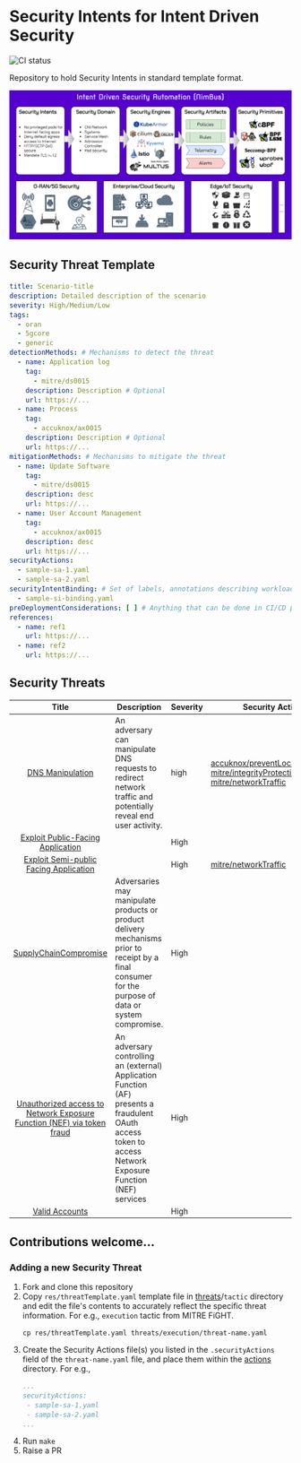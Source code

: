 <!-- THIS IS AN AUTO-GENERATED FILE by ./scripts/gendoc.sh. DO NOT EDIT MANUALLY -->

# Security Intents for Intent Driven Security

![CI status](https://github.com/5GSEC/security-intents/actions/workflows/ci-verify.yml/badge.svg)

Repository to hold Security Intents in standard template format.

![](res/nimbus.png)

## Security Threat Template
```yaml
title: Scenario-title
description: Detailed description of the scenario
severity: High/Medium/Low
tags:
  - oran
  - 5gcore
  - generic
detectionMethods: # Mechanisms to detect the threat
  - name: Application log
    tag:
      - mitre/ds0015
    description: Description # Optional
    url: https://...
  - name: Process
    tag:
      - accuknox/ax0015
    description: Description # Optional
    url: https://...
mitigationMethods: # Mechanisms to mitigate the threat
  - name: Update Software
    tag:
      - mitre/ds0015
    description: desc
    url: https://...
  - name: User Account Management
    tag:
      - accuknox/ax0015
    description: desc
    url: https://...
securityActions:
  - sample-sa-1.yaml
  - sample-sa-2.yaml
securityIntentBinding: # Set of labels, annotations describing workloads who would be impacted by this threat
  - sample-si-binding.yaml
preDeploymentConsiderations: [ ] # Anything that can be done in CI/CD pipelines that can alleviate this threat
references:
  - name: ref1
    url: https://...
  - name: ref2
    url: https://...
```

## Security Threats

| Title | Description | Severity | Security Actions | References |
|:-----:|-------------|----------|------------|------------|
   | [DNS Manipulation](threats/mitre/dnsManipulation.yaml) | An adversary can manipulate DNS requests to redirect network traffic and potentially reveal end user activity. | high | [accuknox/preventLocalDNSHijack](actions/accuknox/preventLocalDNSHijack), [mitre/integrityProtection](actions/mitre/integrityProtection), [mitre/networkTraffic](actions/mitre/networkTraffic) |[MITRE FiGHT](https://fight.mitre.org/techniques/FGT5006) |
   | [Exploit Public-Facing Application](threats/mitre/exploitPublicFacingApplication.yaml) |  | High |  |[FGT1190](https://fight.mitre.org/techniques/FGT1190) |
   | [Exploit Semi-public Facing Application](threats/mitre/exploitSemiPublicFacingApplication.yaml) |  | High | [mitre/networkTraffic](actions/mitre/networkTraffic) |[FGT5029](https://fight.mitre.org/techniques/FGT5029) |
   | [SupplyChainCompromise](threats/mitre/supplyChainCompromise.yaml) | Adversaries may manipulate products or product delivery mechanisms prior to receipt by a final consumer for the purpose of data or system compromise. | High |  |[FGT1195](https://fight.mitre.org/techniques/FGT51195) |
   | [Unauthorized access to Network Exposure Function (NEF) via token fraud](threats/mitre/unAuthAccessNEFTokenFraud.yaml) | An adversary controlling an (external) Application Function (AF) presents a fraudulent OAuth access token to access Network Exposure Function (NEF) services | High |  |[FGT5011](https://fight.mitre.org/techniques/FGT5011) |
   | [Valid Accounts](threats/mitre/validAccounts.yaml) |  | High |  |[FGT1078](https://fight.mitre.org/techniques/FGT1078) |

## Contributions welcome...

### Adding a new Security Threat

1. Fork and clone this repository
2. Copy `res/threatTemplate.yaml` template file in [threats](threats)/`tactic` directory and edit the file's contents to
   accurately reflect the specific threat information. For e.g., `execution` tactic from MITRE FiGHT.
   ```shell
   cp res/threatTemplate.yaml threats/execution/threat-name.yaml
    ```
3. Create the Security Actions file(s) you listed in the `.securityActions` field of the `threat-name.yaml` file, and
   place them within the [actions](actions) directory. For e.g.,
   ```yaml
   ...
   securityActions:
    - sample-sa-1.yaml 
    - sample-sa-2.yaml 
   ...
   ```
4. Run `make`
5. Raise a PR
